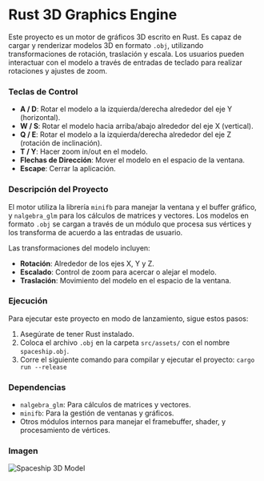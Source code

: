 # Rust 3D Graphics Engine

Este proyecto es un motor de gráficos 3D escrito en Rust. Es capaz de cargar y renderizar modelos 3D en formato `.obj`, utilizando transformaciones de rotación, traslación y escala. Los usuarios pueden interactuar con el modelo a través de entradas de teclado para realizar rotaciones y ajustes de zoom. 

### Teclas de Control

- **A / D**: Rotar el modelo a la izquierda/derecha alrededor del eje Y (horizontal).
- **W / S**: Rotar el modelo hacia arriba/abajo alrededor del eje X (vertical).
- **Q / E**: Rotar el modelo a la izquierda/derecha alrededor del eje Z (rotación de inclinación).
- **T / Y**: Hacer zoom in/out en el modelo.
- **Flechas de Dirección**: Mover el modelo en el espacio de la ventana.
- **Escape**: Cerrar la aplicación.

### Descripción del Proyecto

El motor utiliza la librería `minifb` para manejar la ventana y el buffer gráfico, y `nalgebra_glm` para los cálculos de matrices y vectores. Los modelos en formato `.obj` se cargan a través de un módulo que procesa sus vértices y los transforma de acuerdo a las entradas de usuario.

Las transformaciones del modelo incluyen:
- **Rotación**: Alrededor de los ejes X, Y y Z.
- **Escalado**: Control de zoom para acercar o alejar el modelo.
- **Traslación**: Movimiento del modelo en el espacio de la ventana.

### Ejecución

Para ejecutar este proyecto en modo de lanzamiento, sigue estos pasos:

1. Asegúrate de tener Rust instalado.
2. Coloca el archivo `.obj` en la carpeta `src/assets/` con el nombre `spaceship.obj`.
3. Corre el siguiente comando para compilar y ejecutar el proyecto:
```cargo run --release```




### Dependencias

- `nalgebra_glm`: Para cálculos de matrices y vectores.
- `minifb`: Para la gestión de ventanas y gráficos.
- Otros módulos internos para manejar el framebuffer, shader, y procesamiento de vértices.

### Imagen

![Spaceship 3D Model](spaceship.png)


